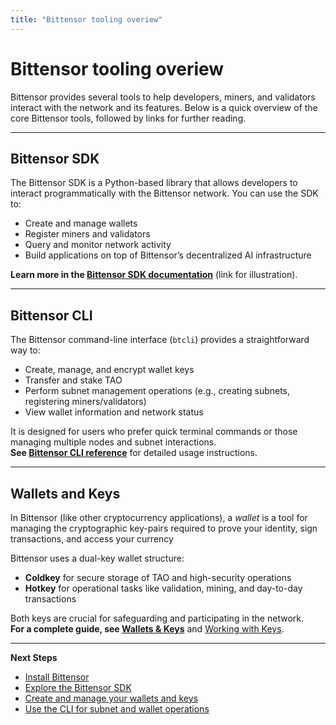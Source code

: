 ```yaml
---
title: "Bittensor tooling overiew"
---
```


# Bittensor tooling overiew

Bittensor provides several tools to help developers, miners, and validators interact with the network and its features. Below is a quick overview of the core Bittensor tools, followed by links for further reading.

---

## Bittensor SDK

The Bittensor SDK is a Python-based library that allows developers to interact programmatically with the Bittensor network. You can use the SDK to:
- Create and manage wallets
- Register miners and validators
- Query and monitor network activity
- Build applications on top of Bittensor’s decentralized AI infrastructure

**Learn more in the [Bittensor SDK documentation](/docs/bittensor-sdk)** (link for illustration).

---

## Bittensor CLI

The Bittensor command-line interface (`btcli`) provides a straightforward way to:
- Create, manage, and encrypt wallet keys
- Transfer and stake TAO
- Perform subnet management operations (e.g., creating subnets, registering miners/validators)
- View wallet information and network status

It is designed for users who prefer quick terminal commands or those managing multiple nodes and subnet interactions.  
**See [Bittensor CLI reference](/docs/btcli.md)** for detailed usage instructions.

---

## Wallets and Keys

In Bittensor (like other cryptocurrency applications), a *wallet* is a tool for managing the cryptographic key-pairs required to prove your identity, sign transactions, and access your currency

Bittensor uses a dual-key wallet structure:
- **Coldkey** for secure storage of TAO and high-security operations  
- **Hotkey** for operational tasks like validation, mining, and day-to-day transactions

Both keys are crucial for safeguarding and participating in the network.  
**For a complete guide, see [Wallets & Keys](/docs/wallets-and-keys)** and [Working with Keys](/docs/working-with-keys).

---

**Next Steps**  
- [Install Bittensor](/docs/installation)  
- [Explore the Bittensor SDK](/docs/bittensor-sdk)  
- [Create and manage your wallets and keys](/docs/wallets-and-keys)  
- [Use the CLI for subnet and wallet operations](/docs/btcli.md)
